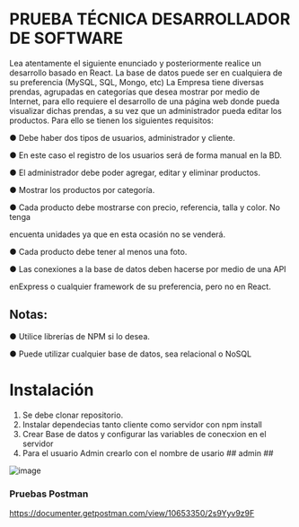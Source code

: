 # PRUEBA TÉCNICA DESARROLLADOR DE SOFTWARE

Lea atentamente el siguiente enunciado y posteriormente realice un desarrollo basado en
React. La base de datos puede ser en cualquiera de su preferencia (MySQL, SQL,
Mongo, etc)
La Empresa tiene diversas prendas, agrupadas en categorías que desea mostrar por
medio de Internet, para ello requiere el desarrollo de una página web donde pueda
visualizar dichas prendas, a su vez que un administrador pueda editar los productos. Para
ello se tienen los siguientes requisitos:

● Debe haber dos tipos de usuarios, administrador y cliente.

● En este caso el registro de los usuarios será de forma manual en la BD.

● El administrador debe poder agregar, editar y eliminar productos.

● Mostrar los productos por categoría.

● Cada producto debe mostrarse con precio, referencia, talla y color. No tenga

encuenta unidades ya que en esta ocasión no se venderá.

● Cada producto debe tener al menos una foto.

● Las conexiones a la base de datos deben hacerse por medio de una API

enExpress o cualquier framework de su preferencia, pero no en React.


## Notas:
● Utilice librerías de NPM si lo desea.

● Puede utilizar cualquier base de datos, sea relacional o NoSQL

# Instalación
1. Se debe clonar repositorio.
2. Instalar dependecias tanto cliente como servidor con npm install
3. Crear Base de datos y configurar las variables de conecxion en el servidor
4. Para el usuario Admin crearlo con el nombre de usario ## admin ##

![image](https://github.com/Briyith/PRUEBAREACT/assets/36850688/3b4d6c6d-0e65-4175-a98b-dc22251cb2e9)

### Pruebas Postman

https://documenter.getpostman.com/view/10653350/2s9Yyv9z9F

